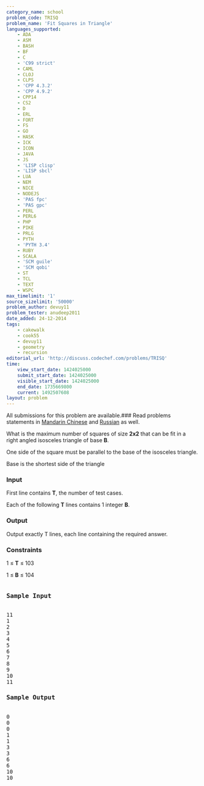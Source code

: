 ```yaml
---
category_name: school
problem_code: TRISQ
problem_name: 'Fit Squares in Triangle'
languages_supported:
    - ADA
    - ASM
    - BASH
    - BF
    - C
    - 'C99 strict'
    - CAML
    - CLOJ
    - CLPS
    - 'CPP 4.3.2'
    - 'CPP 4.9.2'
    - CPP14
    - CS2
    - D
    - ERL
    - FORT
    - FS
    - GO
    - HASK
    - ICK
    - ICON
    - JAVA
    - JS
    - 'LISP clisp'
    - 'LISP sbcl'
    - LUA
    - NEM
    - NICE
    - NODEJS
    - 'PAS fpc'
    - 'PAS gpc'
    - PERL
    - PERL6
    - PHP
    - PIKE
    - PRLG
    - PYTH
    - 'PYTH 3.4'
    - RUBY
    - SCALA
    - 'SCM guile'
    - 'SCM qobi'
    - ST
    - TCL
    - TEXT
    - WSPC
max_timelimit: '1'
source_sizelimit: '50000'
problem_author: devuy11
problem_tester: anudeep2011
date_added: 24-12-2014
tags:
    - cakewalk
    - cook55
    - devuy11
    - geometry
    - recursion
editorial_url: 'http://discuss.codechef.com/problems/TRISQ'
time:
    view_start_date: 1424025000
    submit_start_date: 1424025000
    visible_start_date: 1424025000
    end_date: 1735669800
    current: 1492507608
layout: problem
---
```

All submissions for this problem are available.###  Read problems statements in [Mandarin Chinese](http://www.codechef.com/download/translated/COOK55/mandarin/TRISQ.pdf) and [Russian](http://www.codechef.com/download/translated/COOK55/russian/TRISQ.pdf) as well.

What is the maximum number of squares of size **2x2** that can be fit in a right angled isosceles triangle of base **B**.

One side of the square must be parallel to the base of the isosceles triangle.

Base is the shortest side of the triangle

### Input 

First line contains **T**, the number of test cases.

Each of the following **T** lines contains 1 integer **B**.

### Output

Output exactly T lines, each line containing the required answer.

### Constraints

1 ≤ **T** ≤ 103

1 ≤ **B** ≤ 104

<pre>
<h3>Sample Input</h3>
11
1
2
3
4
5
6
7
8
9
10
11
<h3>Sample Output </h3>
0
0
0
1
1
3
3
6
6
10
10
</pre>
